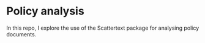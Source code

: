 # Policy analysis

In this repo, I explore the use of the Scattertext package for analysing policy documents. 
